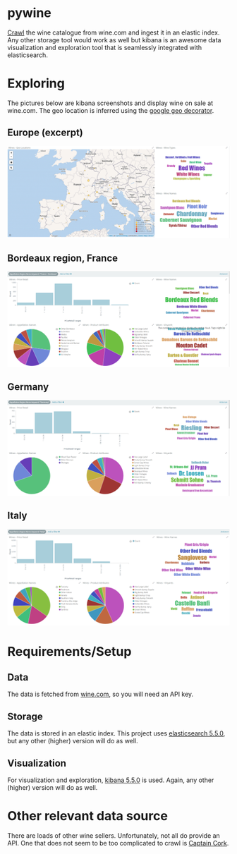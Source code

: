 # pywine

[Crawl](crawler.py) the wine catalogue from wine.com and ingest it in an elastic index. Any other storage tool would work as well but kibana is an awesome data visualization and exploration tool that is seamlessly integrated with elasticsearch.

# Exploring
The pictures below are kibana screenshots and display wine on sale at wine.com. The geo location is inferred using the [google geo decorator](decorator/google_geolocation_decorator.py). 

## Europe (excerpt)
![Wine regions in Europe](pictures/wine_regions_europe.PNG)
## Bordeaux region, France
![Wines from the Bordeaux region, France](pictures/wines_france_bordeaux.PNG)
## Germany
![Wines from Germany](pictures/wines_germany.PNG)
## Italy
![Wines from Italy](pictures/wines_italy.PNG)

# Requirements/Setup

## Data
The data is fetched from [wine.com](https://api.wine.com), so you will need an API key.

## Storage
The data is stored in an elastic index. This project uses [elasticsearch 5.5.0](https://www.elastic.co/de/downloads/elasticsearch), but any other (higher) version will do as well. 

## Visualization
For visualization and exploration, [kibana 5.5.0](https://www.elastic.co/de/downloads/kibana) is used. Again, any other (higher) version will do as well. 


# Other relevant data source
There are loads of other wine sellers. Unfortunately, not all do provide an API. 
One that does not seem to be too complicated to crawl is [Captain Cork](http://www.captaincork.com/entdecken).